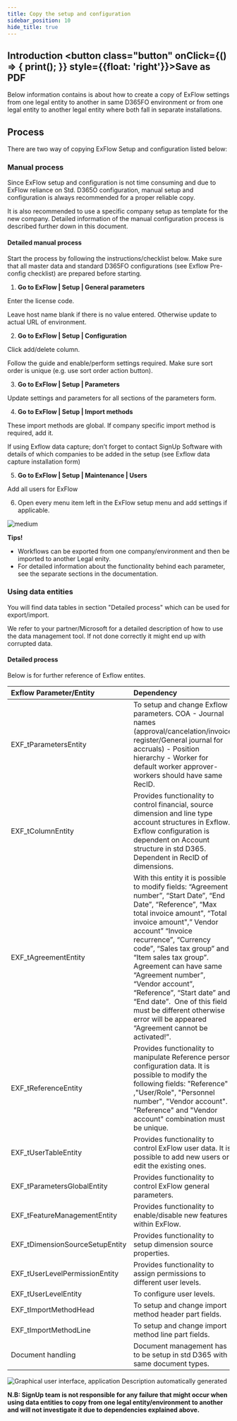 ```yaml
---
title: Copy the setup and configuration
sidebar_position: 10
hide_title: true
---
```

## Introduction <button class="button" onClick={() => { print(); }} style={{float: 'right'}}>Save as PDF</button>

Below information contains is about how to create a copy of ExFlow settings from one legal entity to another in same D365FO environment or from one legal entity to another legal entity where both fall in separate installations.

## Process
There are two way of copying ExFlow Setup and configuration listed below:

### Manual process 
Since ExFlow setup and configuration is not time consuming and due to ExFlow reliance on Std. D365O configuration, manual setup and configuration is always recommended for a proper reliable copy.

It is also recommended to use a specific company setup as template for the new company. Detailed information of the manual configuration process is described further down in this document.

#### Detailed manual process
Start the process by following the instructions/checklist below. Make sure that all master data and standard D365FO configurations (see Exflow Pre-config checklist) are prepared before starting.

1. **Go to ExFlow | Setup | General parameters**

Enter the license code.

Leave host name blank if there is no value entered. Otherwise update to actual URL of environment.

2. **Go to ExFlow | Setup | Configuration**

Click add/delete column.

Follow the guide and enable/perform settings required.
Make sure sort order is unique (e.g. use sort order action button).

3. **Go to ExFlow | Setup | Parameters**
 
Update settings and parameters for all sections of the parameters form.

4. **Go to ExFlow | Setup | Import methods**

These import methods are global. If company specific import method is required, add it.

If using Exflow data capture; don’t forget to contact SignUp Software with details of which companies to be added in the setup (see Exflow data capture installation form)

5. **Go to ExFlow | Setup | Maintenance | Users**

Add all users for ExFlow

6. Open every menu item left in the ExFlow setup menu and add settings if applicable.

![medium](@site/static/img/media/image499.png)

**Tips!**

- Workflows can be exported from one company/environment and then be imported to another Legal enity.
- ​​For detailed information about the functionality behind each parameter, see the separate sections in the documentation.

### Using data entities
You will find data tables in section "Detailed process" which can be used for export/import.

We refer to your partner/Microsoft for a detailed description of how to use the data management tool. If not done correctly it might end up with corrupted data.

#### Detailed process
Below is for further reference of Exflow entites.

|Exflow Parameter/Entity | Dependency|
|:-|:-|
|EXF_tParametersEntity| To setup and change Exflow parameters. COA - Journal names (approval/cancelation/invoice register/General journal for accruals) - Position hierarchy - Worker for default worker approver- workers should have same RecID.|
|EXF_tColumnEntity| Provides functionality to control financial, source dimension and line type account structures in Exflow. Exflow configuration is dependent on Account structure in std D365. Dependent in RecID of dimensions.|
|EXF_tAgreementEntity| With this entity it is possible to modify fields: “Agreement number”, “Start Date”, “End Date”, “Reference”, “Max total invoice amount”, “Total invoice amount",” Vendor account” “Invoice recurrence”, “Currency code”, “Sales tax group” and “Item sales tax group”. Agreement can have same “Agreement number”, “Vendor account”, “Reference”, “Start date” and “End date”.  One of this field must be different otherwise error will be appeared “Agreement cannot be activated!”.|
|EXF_tReferenceEntity| Provides functionality to manipulate Reference person configuration data. It is possible to modify the following fields: "Reference" ,"User/Role", "Personnel number", "Vendor account". "Reference" and "Vendor account" combination must be unique.|
|EXF_tUserTableEntity| Provides functionality to control ExFlow user data. It is possible to add new users or edit the existing ones.|
|EXF_tParametersGlobalEntity| Provides functionality to control ExFlow general parameters.|
|EXF_tFeatureManagementEntity| Provides functionality to enable/disable new features within ExFlow.|
|EXF_tDimensionSourceSetupEntity| Provides functionality to setup dimension source properties.|
|EXF_tUserLevelPermissionEntity| Provides functionality to assign permissions to different user levels.|
|EXF_tUserLevelEntity| To configure user levels.|
|EXF_tImportMethodHead|To setup and change import method header part fields.|
|EXF_tImportMethodLine| To setup and change import method line part fields.|
| Document handling | Document management has to be setup in std D365 with same document types.|


![Graphical user interface, application Description automatically generated](@site/static/img/media/image500.png)

**N.B: SignUp team is not responsible for any failure that might occur when using data entities to copy from one legal entity/environment to another and will not investigate it due to dependencies
explained above.**